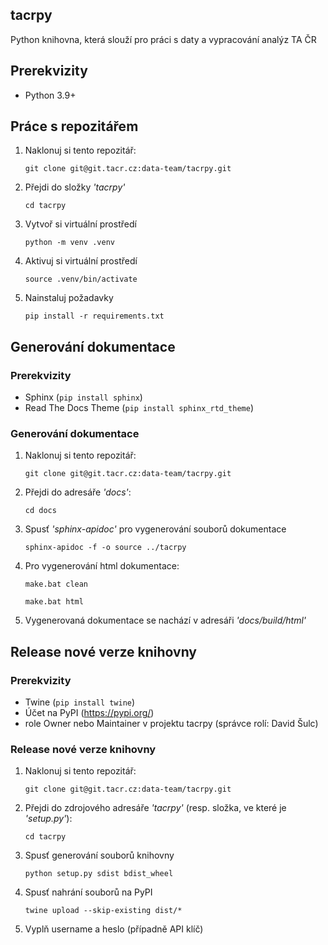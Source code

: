 ## **tacrpy**

Python knihovna, která slouží pro práci s daty a vypracování analýz TA ČR

## Prerekvizity

- Python 3.9+

## Práce s repozitářem

1) Naklonuj si tento repozitář:

   `git clone git@git.tacr.cz:data-team/tacrpy.git`

2) Přejdi do složky _'tacrpy'_

   `cd tacrpy`

3) Vytvoř si virtuální prostředí

   `python -m venv .venv`

4) Aktivuj si virtuální prostředí

   `source .venv/bin/activate`

5) Nainstaluj požadavky

   `pip install -r requirements.txt`

## Generování dokumentace
### Prerekvizity

- Sphinx (`pip install sphinx`)
- Read The Docs Theme (`pip install sphinx_rtd_theme`)

### Generování dokumentace
1) Naklonuj si tento repozitář:

   `git clone git@git.tacr.cz:data-team/tacrpy.git`
2) Přejdi do adresáře _'docs'_:

   `cd docs`
3) Spusť _'sphinx-apidoc'_ pro vygenerování souborů dokumentace

   `sphinx-apidoc -f -o source ../tacrpy`
4) Pro vygenerování html dokumentace:
   
   `make.bat clean`

   `make.bat html`

5) Vygenerovaná dokumentace se nachází v adresáři _'docs/build/html'_

## Release nové verze knihovny

### Prerekvizity

- Twine (`pip install twine`)
- Účet na PyPI (https://pypi.org/)
- role Owner nebo Maintainer v projektu tacrpy (správce rolí: David Šulc)

### Release nové verze knihovny

1) Naklonuj si tento repozitář:

   `git clone git@git.tacr.cz:data-team/tacrpy.git`
2) Přejdi do zdrojového adresáře _'tacrpy'_ (resp. složka, ve které je _'setup.py'_):

      `cd tacrpy`
3) Spusť generování souborů knihovny

   `python setup.py sdist bdist_wheel`
4) Spusť nahrání souborů na PyPI

   `twine upload --skip-existing dist/*`
5) Vyplň username a heslo (případně API klíč)
